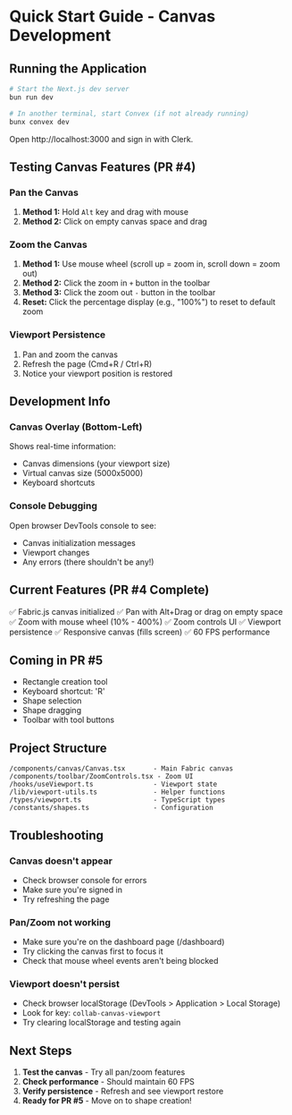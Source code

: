 # Quick Start Guide - Canvas Development

## Running the Application

```bash
# Start the Next.js dev server
bun run dev

# In another terminal, start Convex (if not already running)
bunx convex dev
```

Open http://localhost:3000 and sign in with Clerk.

## Testing Canvas Features (PR #4)

### Pan the Canvas
1. **Method 1:** Hold `Alt` key and drag with mouse
2. **Method 2:** Click on empty canvas space and drag

### Zoom the Canvas
1. **Method 1:** Use mouse wheel (scroll up = zoom in, scroll down = zoom out)
2. **Method 2:** Click the zoom in `+` button in the toolbar
3. **Method 3:** Click the zoom out `-` button in the toolbar
4. **Reset:** Click the percentage display (e.g., "100%") to reset to default zoom

### Viewport Persistence
1. Pan and zoom the canvas
2. Refresh the page (Cmd+R / Ctrl+R)
3. Notice your viewport position is restored

## Development Info

### Canvas Overlay (Bottom-Left)
Shows real-time information:
- Canvas dimensions (your viewport size)
- Virtual canvas size (5000x5000)
- Keyboard shortcuts

### Console Debugging
Open browser DevTools console to see:
- Canvas initialization messages
- Viewport changes
- Any errors (there shouldn't be any!)

## Current Features (PR #4 Complete)

✅ Fabric.js canvas initialized
✅ Pan with Alt+Drag or drag on empty space
✅ Zoom with mouse wheel (10% - 400%)
✅ Zoom controls UI
✅ Viewport persistence
✅ Responsive canvas (fills screen)
✅ 60 FPS performance

## Coming in PR #5

- Rectangle creation tool
- Keyboard shortcut: 'R'
- Shape selection
- Shape dragging
- Toolbar with tool buttons

## Project Structure

```
/components/canvas/Canvas.tsx       - Main Fabric canvas
/components/toolbar/ZoomControls.tsx - Zoom UI
/hooks/useViewport.ts               - Viewport state
/lib/viewport-utils.ts              - Helper functions
/types/viewport.ts                  - TypeScript types
/constants/shapes.ts                - Configuration
```

## Troubleshooting

### Canvas doesn't appear
- Check browser console for errors
- Make sure you're signed in
- Try refreshing the page

### Pan/Zoom not working
- Make sure you're on the dashboard page (/dashboard)
- Try clicking the canvas first to focus it
- Check that mouse wheel events aren't being blocked

### Viewport doesn't persist
- Check browser localStorage (DevTools > Application > Local Storage)
- Look for key: `collab-canvas-viewport`
- Try clearing localStorage and testing again

## Next Steps

1. **Test the canvas** - Try all pan/zoom features
2. **Check performance** - Should maintain 60 FPS
3. **Verify persistence** - Refresh and see viewport restore
4. **Ready for PR #5** - Move on to shape creation!

